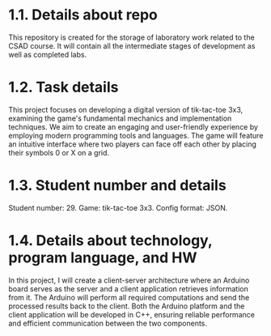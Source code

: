 
# 1.1. Details about repo

This repository is created for the storage of laboratory work related to the CSAD course. It will contain all the intermediate stages of development as well as completed labs.

# 1.2. Task details

This project focuses on developing a digital version of tik-tac-toe 3x3, examining the game's fundamental mechanics and implementation techniques. We aim to create an engaging and user-friendly experience by employing modern programming tools and languages. The game will feature an intuitive interface where two players can face off each other by placing their symbols 0 or X on a grid.

# 1.3. Student number and details

Student number: 29.
Game: tik-tac-toe 3x3.
Config format: JSON.

# 1.4. Details about technology, program language, and HW

In this project, I will create a client-server architecture where an Arduino board serves as the server and a client application retrieves information from it. The Arduino will perform all required computations and send the processed results back to the client. Both the Arduino platform and the client application will be developed in C++, ensuring reliable performance and efficient communication between the two components.
